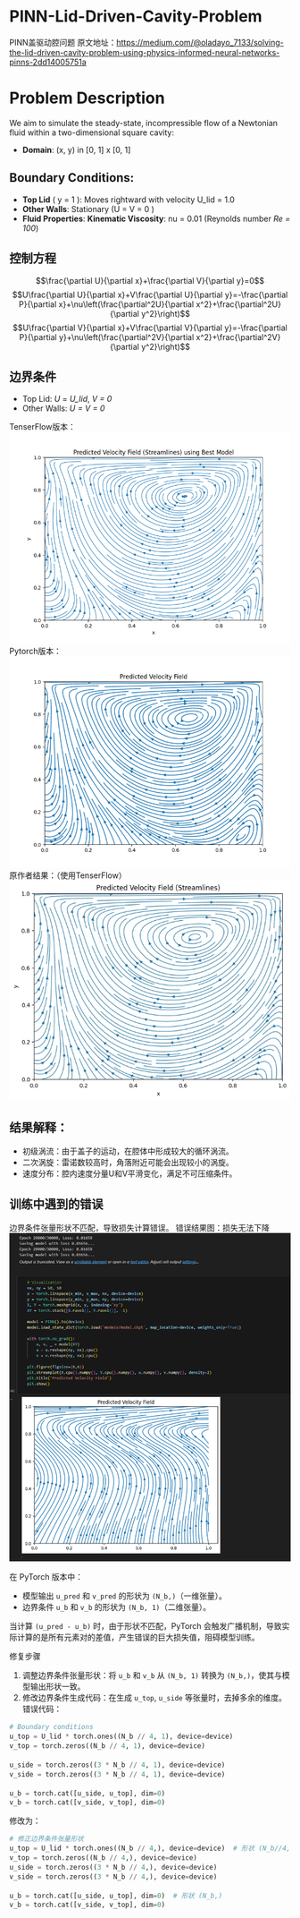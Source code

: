 # PINN-Lid-Driven-Cavity-Problem
PINN盖驱动腔问题
原文地址：https://medium.com/@oladayo_7133/solving-the-lid-driven-cavity-problem-using-physics-informed-neural-networks-pinns-2dd14005751a

# Problem Description

We aim to simulate the steady-state, incompressible flow of a Newtonian fluid within a two-dimensional square cavity:

- **Domain**: (x, y) in \[0, 1\] x \[0, 1\]
## **Boundary Conditions**:

- **Top Lid** ( y = 1 ): Moves rightward with velocity U_lid = 1.0
- **Other Walls**: Stationary (U = V = 0 )
- **Fluid Properties**: **Kinematic Viscosity**: nu = 0.01 (Reynolds number _Re = 100_)

## 控制方程

$$\frac{\partial U}{\partial x}+\frac{\partial V}{\partial y}=0$$
$$U\frac{\partial U}{\partial x}+V\frac{\partial U}{\partial y}=-\frac{\partial P}{\partial x}+\nu\left(\frac{\partial^2U}{\partial x^2}+\frac{\partial^2U}{\partial y^2}\right)$$
$$U\frac{\partial V}{\partial x}+V\frac{\partial V}{\partial y}=-\frac{\partial P}{\partial y}+\nu\left(\frac{\partial^2V}{\partial x^2}+\frac{\partial^2V}{\partial y^2}\right)$$

## 边界条件

- Top Lid: _U_ = _U_lid_, _V = 0_  
- Other Walls: _U = V = 0_

TenserFlow版本：
![](https://github.com/srrdhy/PINN-Lid-Driven-Cavity-Problem/blob/main/images/3b77b897cba238ff73aafa64993799e.png)
Pytorch版本：
![](https://github.com/srrdhy/PINN-Lid-Driven-Cavity-Problem/blob/main/images/cdf839c75eb2e1ea07ad58e63b664e4.png)
原作者结果：（使用TenserFlow）
![](https://github.com/srrdhy/PINN-Lid-Driven-Cavity-Problem/blob/main/images/Pasted%20image%2020250216153643.png)
## 结果解释：

- 初级涡流：由于盖子的运动，在腔体中形成较大的循环涡流。
- 二次涡旋：雷诺数较高时，角落附近可能会出现较小的涡旋。
- 速度分布：腔内速度分量U和V平滑变化，满足不可压缩条件。

## 训练中遇到的错误

边界条件张量形状不匹配，导致损失计算错误。
错误结果图：损失无法下降
![](https://github.com/srrdhy/PINN-Lid-Driven-Cavity-Problem/blob/main/images/b474cf0760b1bac92b35766be3d951d.png)

在 PyTorch 版本中：
- 模型输出 `u_pred` 和 `v_pred` 的形状为 `(N_b,)`（一维张量）。
- 边界条件 `u_b` 和 `v_b` 的形状为 `(N_b, 1)`（二维张量）。

当计算 `(u_pred - u_b)` 时，由于形状不匹配，PyTorch 会触发广播机制，导致实际计算的是所有元素对的差值，产生错误的巨大损失值，阻碍模型训练。

修复步骤
1. 调整边界条件张量形状：将 `u_b` 和 `v_b` 从 `(N_b, 1)` 转换为 `(N_b,)`，使其与模型输出形状一致。
2. 修改边界条件生成代码：在生成 `u_top`, `u_side` 等张量时，去掉多余的维度。
错误代码：
```python
# Boundary conditions
u_top = U_lid * torch.ones((N_b // 4, 1), device=device)
v_top = torch.zeros((N_b // 4, 1), device=device)

u_side = torch.zeros((3 * N_b // 4, 1), device=device)
v_side = torch.zeros((3 * N_b // 4, 1), device=device)

u_b = torch.cat([u_side, u_top], dim=0)
v_b = torch.cat([v_side, v_top], dim=0)
```
修改为：
```python
# 修正边界条件张量形状
u_top = U_lid * torch.ones((N_b // 4,), device=device)  # 形状 (N_b//4,)
v_top = torch.zeros((N_b // 4,), device=device)
u_side = torch.zeros((3 * N_b // 4,), device=device)
v_side = torch.zeros((3 * N_b // 4,), device=device)

u_b = torch.cat([u_side, u_top], dim=0)  # 形状 (N_b,)
v_b = torch.cat([v_side, v_top], dim=0)
```
